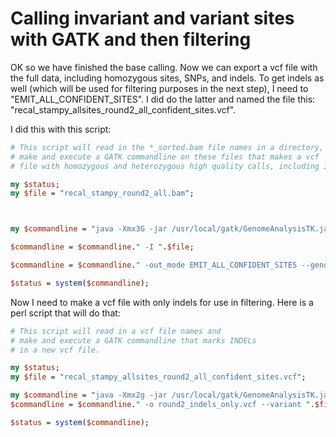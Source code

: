 # Calling invariant and variant sites with GATK and then filtering

OK so we have finished the base calling.  Now we can export a vcf file with the full data, including homozygous sites, SNPs, and indels.  To get indels as well (which will be used for filtering purposes in the next step), I need to  "EMIT_ALL_CONFIDENT_SITES".  I did do the latter and named the file this: "recal_stampy_allsites_round2_all_confident_sites.vcf".

I did this with this script:

```perl
# This script will read in the *_sorted.bam file names in a directory, and 
# make and execute a GATK commandline on these files that makes a vcf
# file with homozygous and heterozygous high quality calls, including INDELs.  

my $status;
my $file = "recal_stampy_round2_all.bam";



my $commandline = "java -Xmx3G -jar /usr/local/gatk/GenomeAnalysisTK.jar -T UnifiedGenotyper -R /home/ben/2015_BIO720/rhesus_genome/macaque_masked_chromosomes_ym.fasta";

$commandline = $commandline." -I ".$file;

$commandline = $commandline." -out_mode EMIT_ALL_CONFIDENT_SITES --genotype_likelihoods_model BOTH -o recal_stampy_allsites_round2_all_confident_sites.vcf";

$status = system($commandline);

```

Now I need to make a vcf file with only indels for use in filtering.  Here is a perl script that will do that:

```perl
# This script will read in a vcf file names and 
# make and execute a GATK commandline that marks INDELs
# in a new vcf file.  

my $status;
my $file = "recal_stampy_allsites_round2_all_confident_sites.vcf";

my $commandline = "java -Xmx2g -jar /usr/local/gatk/GenomeAnalysisTK.jar -T SelectVariants -R /home/ben/2015_BIO720/rhesus_genome/macaque_masked_chromosomes_ym.fasta"; 
$commandline = $commandline." -o round2_indels_only.vcf --variant ".$file." -selectType INDEL";

$status = system($commandline);

```
